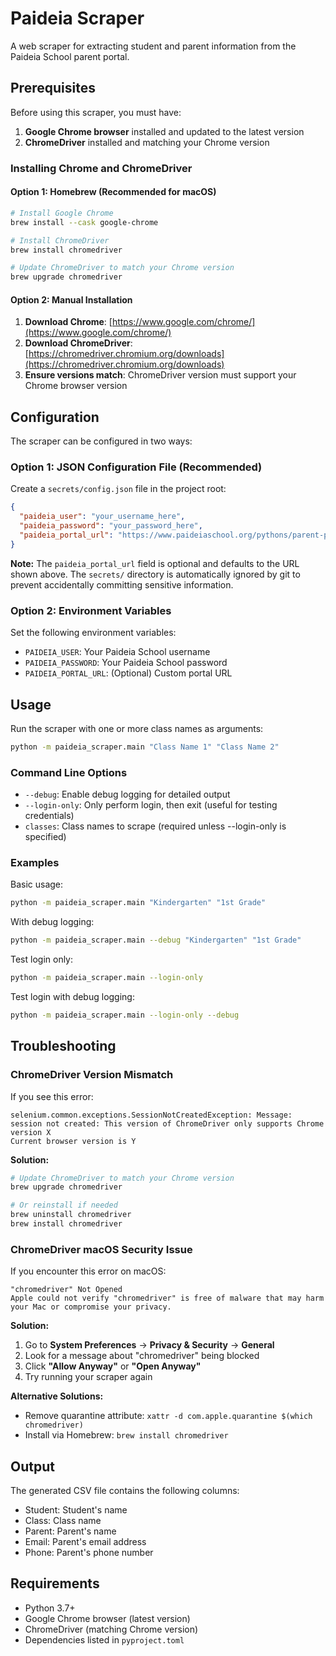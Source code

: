 # Paideia Scraper

A web scraper for extracting student and parent information from the Paideia School parent portal.

## Prerequisites

Before using this scraper, you must have:

1. **Google Chrome browser** installed and updated to the latest version
2. **ChromeDriver** installed and matching your Chrome version

### Installing Chrome and ChromeDriver

#### Option 1: Homebrew (Recommended for macOS)

```bash
# Install Google Chrome
brew install --cask google-chrome

# Install ChromeDriver
brew install chromedriver

# Update ChromeDriver to match your Chrome version
brew upgrade chromedriver
```

#### Option 2: Manual Installation

1. **Download Chrome**: [https://www.google.com/chrome/](https://www.google.com/chrome/)
2. **Download ChromeDriver**: [https://chromedriver.chromium.org/downloads](https://chromedriver.chromium.org/downloads)
3. **Ensure versions match**: ChromeDriver version must support your Chrome browser version

## Configuration

The scraper can be configured in two ways:

### Option 1: JSON Configuration File (Recommended)

Create a `secrets/config.json` file in the project root:

```json
{
  "paideia_user": "your_username_here",
  "paideia_password": "your_password_here",
  "paideia_portal_url": "https://www.paideiaschool.org/pythons/parent-portal/"
}
```

**Note:** The `paideia_portal_url` field is optional and defaults to the URL shown above. The `secrets/` directory is automatically ignored by git to prevent accidentally committing sensitive information.

### Option 2: Environment Variables

Set the following environment variables:

- `PAIDEIA_USER`: Your Paideia School username
- `PAIDEIA_PASSWORD`: Your Paideia School password
- `PAIDEIA_PORTAL_URL`: (Optional) Custom portal URL

## Usage

Run the scraper with one or more class names as arguments:

```bash
python -m paideia_scraper.main "Class Name 1" "Class Name 2"
```

### Command Line Options

- `--debug`: Enable debug logging for detailed output
- `--login-only`: Only perform login, then exit (useful for testing credentials)
- `classes`: Class names to scrape (required unless --login-only is specified)

### Examples

Basic usage:

```bash
python -m paideia_scraper.main "Kindergarten" "1st Grade"
```

With debug logging:

```bash
python -m paideia_scraper.main --debug "Kindergarten" "1st Grade"
```

Test login only:

```bash
python -m paideia_scraper.main --login-only
```

Test login with debug logging:

```bash
python -m paideia_scraper.main --login-only --debug
```

## Troubleshooting

### ChromeDriver Version Mismatch

If you see this error:

```
selenium.common.exceptions.SessionNotCreatedException: Message: session not created: This version of ChromeDriver only supports Chrome version X
Current browser version is Y
```

**Solution:**

```bash
# Update ChromeDriver to match your Chrome version
brew upgrade chromedriver

# Or reinstall if needed
brew uninstall chromedriver
brew install chromedriver
```

### ChromeDriver macOS Security Issue

If you encounter this error on macOS:

```
"chromedriver" Not Opened
Apple could not verify "chromedriver" is free of malware that may harm your Mac or compromise your privacy.
```

**Solution:**

1. Go to **System Preferences** → **Privacy & Security** → **General**
2. Look for a message about "chromedriver" being blocked
3. Click **"Allow Anyway"** or **"Open Anyway"**
4. Try running your scraper again

**Alternative Solutions:**

- Remove quarantine attribute: `xattr -d com.apple.quarantine $(which chromedriver)`
- Install via Homebrew: `brew install chromedriver`

## Output

The generated CSV file contains the following columns:

- Student: Student's name
- Class: Class name
- Parent: Parent's name
- Email: Parent's email address
- Phone: Parent's phone number

## Requirements

- Python 3.7+
- Google Chrome browser (latest version)
- ChromeDriver (matching Chrome version)
- Dependencies listed in `pyproject.toml`
